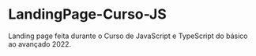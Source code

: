 # LandingPage-Curso-JS
Landing page feita durante o Curso de JavaScript e TypeScript do básico ao avançado 2022.
